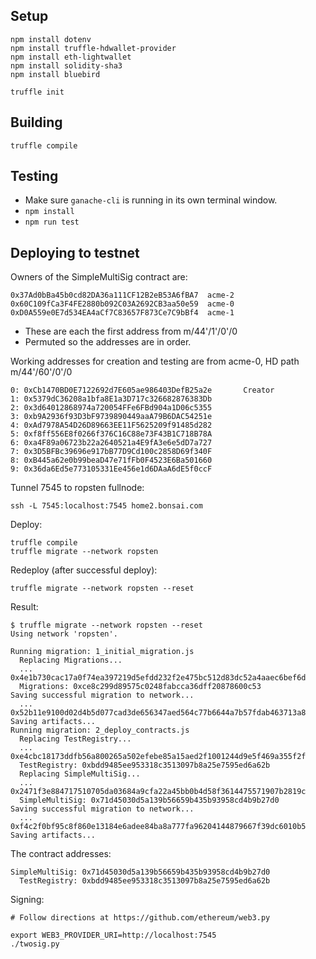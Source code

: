 
Setup
----------------------------------------------------------------

    npm install dotenv
    npm install truffle-hdwallet-provider
    npm install eth-lightwallet
    npm install solidity-sha3
    npm install bluebird

    truffle init
    

Building
----------------------------------------------------------------

    truffle compile


Testing
----------------------------------------------------------------

* Make sure `ganache-cli` is running in its own terminal window.
* `npm install`
* `npm run test`


Deploying to testnet
----------------------------------------------------------------

Owners of the SimpleMultiSig contract are:

    0x37Ad0bBa45b0cd82DA36a111CF12B2eB53A6fBA7	acme-2
    0x60C109fCa3F4FE2880b092C03A2692CB3aa50e59	acme-0
    0xD0A559e0E7d534EA4aCf7C83657F873Ce7C9bBf4	acme-1

* These are each the first address from m/44'/1'/0'/0
* Permuted so the addresses are in order.

Working addresses for creation and testing are from
acme-0, HD path m/44'/60'/0'/0

    0: 0xCb1470BD0E7122692d7E605ae986403DefB25a2e       Creator
    1: 0x5379dC36208a1bfa8E1a3D717c326682876383Db
    2: 0x3d64012868974a720054FFe6FBd904a1D06c5355
    3: 0xb9A2936f93D3bF9739890449aaA79B6DAC54251e
    4: 0xAd7978A54D26D89663EE11F5625209f91485d282
    5: 0xf8ff556E8f0266f376C16C88e73F43B1C718B78A
    6: 0xa4F89a06723b22a2640521a4E9fA3e6e5dD7a727
    7: 0x3D5BFBc39696e917bB77D9Cd100c2858D69f340F
    8: 0xB445a62e0b99beaD47e71fFb0F4523E6Ba501660
    9: 0x36da6Ed5e773105331Ee456e1d6DAaA6dE5f0ccF

Tunnel 7545 to ropsten fullnode:

    ssh -L 7545:localhost:7545 home2.bonsai.com

Deploy:

    truffle compile
    truffle migrate --network ropsten

Redeploy (after successful deploy):

    truffle migrate --network ropsten --reset

Result:

    $ truffle migrate --network ropsten --reset
    Using network 'ropsten'.

    Running migration: 1_initial_migration.js
      Replacing Migrations...
      ... 0x4e1b730cac17a0f74ea397219d5efdd232f2e475bc512d83dc52a4aaec6bef6d
      Migrations: 0xce8c299d89575c0248fabcca36dff20878600c53
    Saving successful migration to network...
      ... 0x52b11e9100d02d4b5d077cad3de656347aed564c77b6644a7b57fdab463713a8
    Saving artifacts...
    Running migration: 2_deploy_contracts.js
      Replacing TestRegistry...
      ... 0xe4cbc18173ddfb56a800265a502efebe85a15aed2f1001244d9e5f469a355f2f
      TestRegistry: 0xbdd9485ee953318c3513097b8a25e7595ed6a62b
      Replacing SimpleMultiSig...
      ... 0x2471f3e884717510705da03684a9cfa22a45bb0b4d58f3614475571907b2819c
      SimpleMultiSig: 0x71d45030d5a139b56659b435b93958cd4b9b27d0
    Saving successful migration to network...
      ... 0xf4c2f0bf95c8f860e13184e6adee84ba8a777fa96204144879667f39dc6010b5
    Saving artifacts...

The contract addresses:

    SimpleMultiSig: 0x71d45030d5a139b56659b435b93958cd4b9b27d0
      TestRegistry: 0xbdd9485ee953318c3513097b8a25e7595ed6a62b

Signing:

    # Follow directions at https://github.com/ethereum/web3.py

    export WEB3_PROVIDER_URI=http://localhost:7545
    ./twosig.py
    
